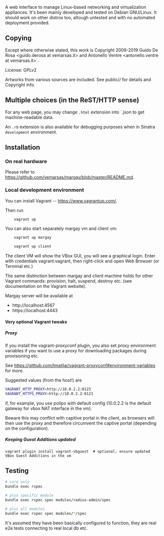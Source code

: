 A web interface to manage Linux-based networking and virtualization
appliances. It's been mainly developed and tested on Debian GNU/Linux.
It should work on other distros too, altough untested and with no
automated deployment provided.

## Copying

Except where otherwise stated, this work is
Copyright 2009-2019
Guido De Rosa <guido.derosa at vemarsas.it> and
Antonello Ventre <antonello.ventre at vemarsas.it> .

License: GPLv2

Artworks from various sources are included.
See public/*/* for details and Copyright info.


## Multiple choices (in the ReST/HTTP sense)

For any web page, you may change `.html` extension into `.json to
get machine-readable data.

An `.rb` extension is also available for debugging purposes when in
Sinatra `development` environment.

## Installation

### On real hardware

Please refer to https://github.com/vemarsas/margay/blob/master/README.md.

### Local development environment

You can install Vagrant -- https://www.vagrantup.com/.

Then run

```bash
    vagrant up
```

You can also start separately margay vm and client vm:

```bash
    vagrant up margay
```
```bash
    vagrant up client
```

The client VM will show the VBox GUI, you will see a graphical login.
Enter with credentials vagrant:vagrant, then right-click
and open Web Browser (or Terminal etc.)

The same distinction between margay and client machine holds for
other Vagrant commands: provision, halt, suspend, destroy etc.
(see documentation on the Vagrant website).

Margay server will be available at

* http://localhost:4567
* https://localhost:4443

#### Very optional Vagrant tweaks

##### Proxy

If you install the vagrant-proxyconf plugin,
you also set proxy environment variables if you want to use a proxy
for downloading packages during provisioning etc.

See https://github.com/tmatilai/vagrant-proxyconf#environment-variables for more.

Suggested values (from the host!) are

```bash
VAGRANT_HTTP_PROXY=http://10.0.2.2:8123
VAGRANT_HTTPS_PROXY=http://10.0.2.2:8123
```
if, for example, you use polipo with default config
(10.0.2.2 is the default gateway for vbox NAT interface in the vm).

Beware this may conflict with capitive portal in the client, as browsers will then use the proxy
and therefore circumvent the captive portal (depending on the configuration).

##### Keeping Guest Additions updated

```
vagrant plugin install vagrant-vbguest  # optional, ensure updated VBox Guest Additions in the vm
```

## Testing

```bash
# core only
bundle exec rspec

# plus specific module
bundle exec rspec spec modules/radius-admin/spec

# plus all modules
bundle exec rspec spec modules/*/spec
```

It's assumed they have been basically configured to function,
they are real e2e tests connecting to real local db  etc.
